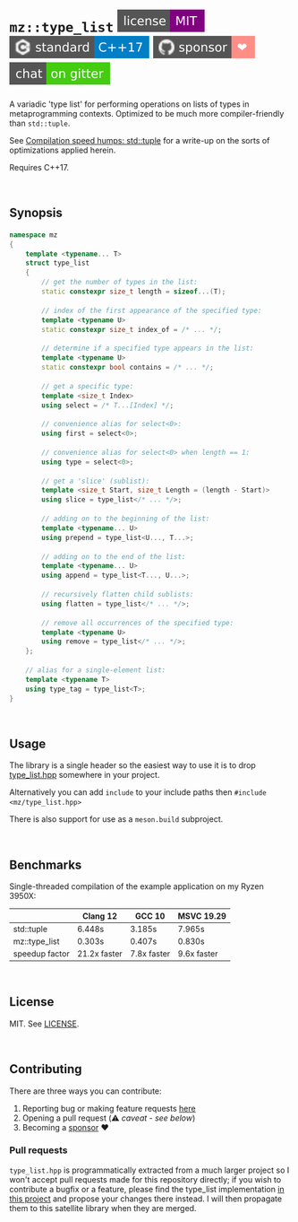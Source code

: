# `mz::type_list` [![MIT license](docs/images/badge-license-MIT.svg)](./LICENSE) [![C++17](docs/images/badge-c++17.svg)][cpp_compilers] [![Sponsor](docs/images/badge-sponsor.svg)][sponsor] [![Gitter](docs/images/badge-gitter.svg)][gitter]

A variadic 'type list' for performing operations on lists of types in metaprogramming contexts. Optimized to be much more compiler-friendly than `std::tuple`.

See [Compilation speed humps: std::tuple](https://marzer.github.io/md_blog_2021_05_31_compilation_speed_humps_std_tuple.html) for a write-up on the sorts of optimizations applied herein.

Requires C++17.

<br>

## Synopsis

```cpp
namespace mz
{
	template <typename... T>
	struct type_list
	{
		// get the number of types in the list:
		static constexpr size_t length = sizeof...(T);

		// index of the first appearance of the specified type:
		template <typename U>
		static constexpr size_t index_of = /* ... */;

		// determine if a specified type appears in the list:
		template <typename U>
		static constexpr bool contains = /* ... */;

		// get a specific type:
		template <size_t Index>
		using select = /* T...[Index] */;

		// convenience alias for select<0>:
		using first = select<0>;

		// convenience alias for select<0> when length == 1:
		using type = select<0>;

		// get a 'slice' (sublist):
		template <size_t Start, size_t Length = (length - Start)>
		using slice = type_list</* ... */>;

		// adding on to the beginning of the list:
		template <typename... U>
		using prepend = type_list<U..., T...>;

		// adding on to the end of the list:
		template <typename... U>
		using append = type_list<T..., U...>;

		// recursively flatten child sublists:
		using flatten = type_list</* ... */>;

		// remove all occurrences of the specified type:
		template <typename U>
		using remove = type_list</* ... */>;
	};

	// alias for a single-element list:
	template <typename T>
	using type_tag = type_list<T>;
}
```

<br>

## Usage

The library is a single header so the easiest way to use it is to drop [type_list.hpp] somewhere in your project.

Alternatively you can add `include` to your include paths then `#include <mz/type_list.hpp>`

There is also support for use as a `meson.build` subproject.

<br>

## Benchmarks

Single-threaded compilation of the example application on my Ryzen 3950X:

|                | Clang 12     | GCC 10      | MSVC 19.29  |
| -------------- | ------------ | ----------- | ----------- |
| std::tuple     | 6.448s       | 3.185s      | 7.965s      |
| mz::type_list  | 0.303s       | 0.407s      | 0.830s      |
| speedup factor | 21.2x faster | 7.8x faster | 9.6x faster |

<br>

## License

MIT. See [LICENSE](LICENSE).

<br>

## Contributing

There are three ways you can contribute:

1. Reporting bug or making feature requests [here](https://github.com/marzer/type_list/issues/new)
2. Opening a pull request (⚠&#xFE0F; _caveat - see below_)
3. Becoming a [sponsor] ❤&#xFE0F;

### Pull requests

`type_list.hpp` is programmatically extracted from a much larger project so I won't accept pull requests made for this repository directly; if you wish to contribute a bugfix or a feature, please find the type_list implementation [in this project](https://github.com/marzer/muu) and propose your changes there instead. I will then propagate them to this satellite library when they are merged.

[type_list.hpp]: include/mz/type_list.hpp
[license]: ./LICENSE
[cpp_compilers]: https://en.cppreference.com/w/cpp/compiler_support
[gitter]: https://gitter.im/marzer/community
[sponsor]: https://github.com/sponsors/marzer
